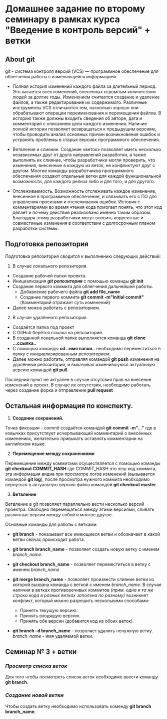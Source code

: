 # **Домашнее задание по второму семинару в рамках курса "Введение в контроль версий" + ветки**

## About git

git - система контроля версий (VCS) — программное обеспечение для облегчения работы с изменяющейся
информацией.

* Полная история изменений каждого файла за длительный период. Это касается всех изменений,
внесенных огромным количеством людей за долгие годы. Изменением считается создание и
удаление файлов, а также редактирование их содержимого. Различные инструменты VCS отличаются
тем, насколько хорошо они обрабатывают операции переименования и перемещения файлов. В
историю также должны входить сведения об авторе, дата и комментарий с описанием цели каждого
изменения. Наличие полной истории позволяет возвращаться к предыдущим версиям, чтобы
проводить анализ основных причин возникновения ошибок и устранять проблемы в старых версиях
программного обеспечения.

* Ветвление и слияние. Создание «веток» позволяет иметь несколько независимых друг от друга
направлений разработки, а также выполнять их слияние, чтобы разработчики могли проверить, что
изменения, внесенные в каждую из веток, не конфликтуют друг с другом. Многие команды
разработчиков программного обеспечения создают отдельные ветки для каждой функциональной
возможности, для каждого релиза либо и для того, и для другого.

* Отслеживаемость. Возможность отслеживать каждое изменение, внесенное в программное
обеспечение, и связывать его с ПО для управления проектами и отслеживания ошибок. История с
комментариями во время чтения кода помогает понять, что этот код делает и почему действие
реализовано именно таким образом. Благодаря этому разработчики могут вносить корректные и
совместимые изменения в соответствии с долгосрочным планом разработки системы.

## Подготовка репозитория 

Подготовка репозитория сводится к выполнению следующих действий:

1. В случае локального репозитория.
* Создание рабочей папки проекта.
* Инициализация ***git репозитория*** с помощью команды **git init**
* Создание первого коммита для облегчения дальнейшей работы.
    * Добавление рабочего файла **git add file_name**
    * Создание первого коммита **git commit -m"Initial commit"** (Комментарий отражает суть изменений)
* Далее можно работать с репозиторием.

2. В случае удалённого репозитория.
* Создаётся папка под проект
* С GitHub берётся ссылка на репозиторий.
* В созданной локальной папке выполняется команда **git clone ...ссылка..**
* С помощью команды **cd ..имя папки..** необходимо переместиться в папку с инициализированным репозиторием.
* Далее можно работать, отправляя командой **git push** изменения на удалённый репозиторий, и выкачивая изменившуюся актуальную версию командой **git pull**.

Последний пункт не актуален в случае отсутсвия прав на внесение изменений в проект. В случае их отсутствия, необходимо работать через создание форка и отправление **pull request**

## Остальная информация по конспекту.

1. **Создание сохранений.**

Точка фиксации - *commit* создаётся командой **git commit -m"..."** где в ковычках присутствует исчерпывающий комментарий о внесённых изменениях, желательно привыкать оставлять комментарии на английском языке.

2. **Перемещение между сохранениями**

Перемещение между коммитами осуществляется с помощью команды **git checkout COMMIT_HASH** где COMMIT_HASH это хеш код коммита, эта информация видна при просмотре логов изменений (вызывается командой **git log**), после просмотра нужного коммита необходимо вернуться в актуальную версию файла командой **git checkout master** 

3. **Ветвление**

Ветвление в git позволяет параллельно вести несколько версий проектра. Свободно перемещаться между этими версиями, сливать различные версии между собой и многое другое.

Основные команды для работы с ветками:

* **git branch** - показывает все имеющиеся ветви и обозначает в какой ветви сейчас происходит работа.
* **git branch branch_name** - позволяет создать новую ветку с именем *branch_name*.
* **git checkout branch_name** - позволяет переместиться в ветку с именем *branch_name*
* **git merge branch_name** - позволяет произвести слияние ветки из которой вызвана команда с веткой с именем *branch_name*. В случае наличия в ветках противоречивых коммитов *(прим. одна и та же строка кода в разных ветках заполена по разному)* возникнет конфликт, который можно разрешить несколькими способами:
    * Принять текущую версию.
    * Принять входящую версию.
    * Принять обе версии (добавится код из обоих веток).

* **git branch -d branch_name** - позволяет удалить ненужную ветку. *branch_name* - имя удаляемой ветки.


## **Семинар № 3 + ветки**

### *Просмотр списка веток*

Для того чтобы посмотреть список веток необходимо ввести команду **git branch**. 

### *Создание новой ветки*

Чтобы создать ветку необходимо использовать коменду **git branch branch_name**.


